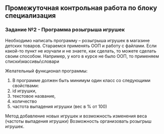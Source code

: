 ## Промежуточная контрольная работа по блоку специализация
### Задание №2 - Программа розыгрыша игрушек
Необходимо написать программу – розыгрыша игрушек в магазине детских товаров.
Стараемся применять ООП и работу с файлами.
Если какой-то пункт не изучали и не знаете, как сделать, то можете сделать своим способом. Например, у кого в курсе не было ООП, то применяем списки\массивы\словари
 
Желательный функционал программы:
1. В программе должен быть минимум один класс со следующими свойствами:
2. id игрушки,
3. текстовое название,
4. количество
5. частота выпадения игрушки (вес в % от 100)
 
Метод добавление новых игрушек и возможность изменения веса (частоты выпадения игрушки)
Возможность организовать розыгрыш игрушек.
